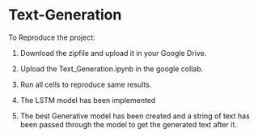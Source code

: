# Text-Generation

To Reproduce the project:

1. Download the zipfile and upload it in your Google Drive.

2. Upload the Text_Generation.ipynb in the google collab.

3. Run all cells to reproduce same results.

4. The LSTM model has been implemented

5. The best Generative model has been created and a string of text has been passed through the model to get the generated text after it.
